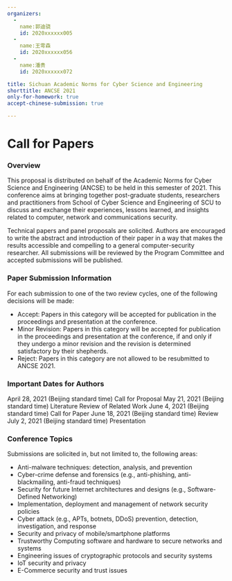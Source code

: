```yaml
---
organizers:
  -
    name:郭迪骁
    id: 2020xxxxxx005
  -
    name:王雩森
    id: 2020xxxxxx056
  -
    name:潘贵
    id: 2020xxxxxx072

title: Sichuan Academic Norms for Cyber Science and Engineering  
shorttitle: ANCSE 2021
only-for-homework: true  
accept-chinese-submission: true  

---
```


# Call for Papers

### Overview

This proposal is distributed on behalf of the Academic Norms for Cyber Science and Engineering (ANCSE) to be held in this semester of 2021. This conference aims at bringing together post-graduate students, researchers and practitioners from School of Cyber Science and Engineering of SCU to discuss and exchange their experiences, lessons learned, and insights related to computer, network and communications security.

Technical papers and panel proposals are solicited. Authors are encouraged to write the abstract and introduction of their paper in a way that makes the results accessible and compelling to a general computer-security researcher. All submissions will be reviewed by the Program Committee and accepted submissions will be published.

### Paper Submission Information

For each submission to one of the two review cycles, one of the following decisions will be made:
- Accept: Papers in this category will be accepted for publication in the proceedings and presentation at the conference.
- Minor Revision: Papers in this category will be accepted for publication in the proceedings and presentation at the conference, if and only if they undergo a minor revision and the revision is determined satisfactory by their shepherds.
- Reject: Papers in this category are not allowed to be resubmitted to ANCSE 2021.

### Important Dates for Authors

April 28, 2021 (Beijing standard time)  Call for Proposal
May 21, 2021 (Beijing standard time)  Literature Review of Related Work
June 4, 2021 (Beijing standard time)  Call for Paper
June 18, 2021 (Beijing standard time) Review
July 2, 2021 (Beijing standard time)  Presentation

### Conference Topics

Submissions are solicited in, but not limited to, the following areas:
- Anti-malware techniques: detection, analysis, and prevention
- Cyber-crime defense and forensics (e.g., anti-phishing, anti-blackmailing, anti-fraud techniques)
- Security for future Internet architectures and designs (e.g., Software-Defined Networking)
- Implementation, deployment and management of network security policies
- Cyber attack (e.g., APTs, botnets, DDoS) prevention, detection, investigation, and response
- Security and privacy of mobile/smartphone platforms
- Trustworthy Computing software and hardware to secure networks and systems
- Engineering issues of cryptographic protocols and security systems
- IoT security and privacy
- E-Commerce security and trust issues
